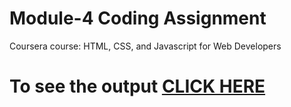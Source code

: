 

# Module-4 Coding Assignment

Coursera course: HTML, CSS, and Javascript for Web Developers

# To see the output [CLICK HERE](https://rakheshreddy.github.io/Coursera-HTML-CSS-and-JavaScript-for-Web-Developers/Assignments/module-4/index.html)


